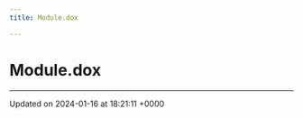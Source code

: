 ```yaml
---
title: Module.dox

---
```


# Module.dox








-------------------------------

Updated on 2024-01-16 at 18:21:11 +0000
